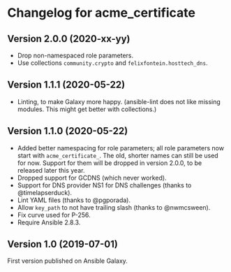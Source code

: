 # Changelog for acme_certificate

## Version 2.0.0 (2020-xx-yy)

- Drop non-namespaced role parameters.
- Use collections `community.crypto` and `felixfontein.hosttech_dns`.

## Version 1.1.1 (2020-05-22)

- Linting, to make Galaxy more happy. (ansible-lint does not like missing modules. This might get better with collections.)

## Version 1.1.0 (2020-05-22)

- Added better namespacing for role parameters; all role parameters now start with `acme_certificate_`. The old, shorter names can still be used for now. Support for them will be dropped in version 2.0.0, to be released later this year.
- Dropped support for GCDNS (which never worked).
- Support for DNS provider NS1 for DNS challenges (thanks to @timelapserduck).
- Lint YAML files (thanks to @pgporada).
- Allow `key_path` to not have trailing slash (thanks to @nwmcsween).
- Fix curve used for P-256.
- Require Ansible 2.8.3.

## Version 1.0 (2019-07-01)

First version published on Ansible Galaxy.
